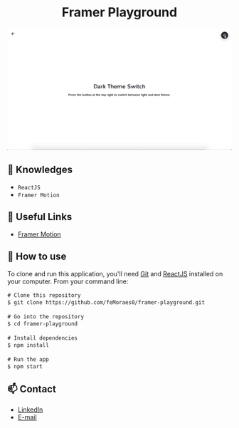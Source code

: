 <h1 align="center">Framer Playground</h1>

<p align="center">
  <img width="600" src="https://raw.githubusercontent.com/feMoraes0/project-prints/master/framer-playground/dark-theme.gif"/>
</p>

## :rocket: Knowledges
 - `ReactJS`
 - `Framer Motion`

## :paperclip: Useful Links
 - [Framer Motion](https://www.framer.com/motion/)

## :book: How to use

To clone and run this application, you'll need [Git](https://git-scm.com/downloads) and [ReactJS](https://reactjs.org/docs/getting-started.html) installed on your computer. From your command line:

```
# Clone this repository
$ git clone https://github.com/feMoraes0/framer-playground.git

# Go into the repository
$ cd framer-playground

# Install dependencies
$ npm install

# Run the app
$ npm start
```

## :mailbox: Contact
  - <a target="_blank" href="https://www.linkedin.com/in/fernando-moraes-48a26916a/">LinkedIn</a>
  - <a target="_blank" href="mailto:fernandomoraes.lopes@gmail.com">E-mail</a>